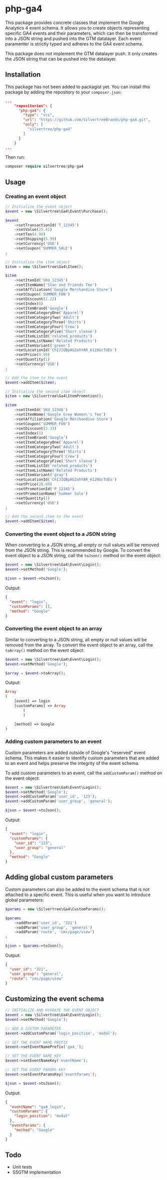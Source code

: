# php-ga4

This package provides concrete classes that implement the Google Analytics 4 event schema. It allows you to create 
objects representing specific GA4 events and their parameters, which can then be transformed into a JSON string and 
pushed into the GTM datalayer. Each event paramenter is strictly typed and adheres to the GA4 event schema.

This package does not implement the GTM datalayer push. It only creates the JSON string that can be pushed into the 
datalayer.

## Installation

This package has not been added to packagist yet. You can install this package by adding the repository to your 
`composer.json`:
```json
...
    "repositories": {
      "php-ga4": {
        "type": "vcs",
        "url": "https://github.com/SilvertreeBrands/php-ga4.git",
        "only": [
          "silvertree/php-ga4"
        ]
      }
    }
...
```

Then run:
```php
composer require silvertree/php-ga4
```

## Usage

### Creating an event object

```php
// Initialize the event object
$event = new \Silvertree\Ga4\Event\Purchase();

$event
    ->setTransactionId('T_12345')
    ->setValue(25.42)
    ->setTax(4.90)
    ->setShipping(5.99)
    ->setCurrency('USD')
    ->setCoupon('SUMMER_SALE')
;

// Initialize the item object
$item = new \Silvertree\Ga4\Item();

$item
    ->setItemId('SKU_12345')
    ->setItemName('Stan and Friends Tee')
    ->setAffiliation('Google Merchandise Store')
    ->setCoupon('SUMMER_FUN')
    ->setDiscount(2.22)
    ->setIndex(0)
    ->setItemBrand('Google')
    ->setItemCategoryOne('Apparel')
    ->setItemCategoryTwo('Adult')
    ->setItemCategoryThree('Shirts')
    ->setItemCategoryFour('Crew')
    ->setItemCategoryFive('Short sleeve')
    ->setItemListId('related_products')
    ->setItemListName('Related Products')
    ->setItemVariant('green')
    ->setLocationId('ChIJIQBpAG2ahYAR_6128GcTUEo')
    ->setPrice(9.99)
    ->setQuantity(1)
    ->setCurrency('USD')
;

// Add the item to the event
$event->addItem($item);

// Initialize the second item object
$item = new \Silvertree\Ga4\ItemPromotion();

$item
    ->setItemId('SKU_12346')
    ->setItemName('Google Grey Women\'s Tee')
    ->setAffiliation('Google Merchandise Store')
    ->setCoupon('SUMMER_FUN')
    ->setDiscount(3.33)
    ->setIndex(1)
    ->setItemBrand('Google')
    ->setItemCategoryOne('Apparel')
    ->setItemCategoryTwo('Adult')
    ->setItemCategoryThree('Shirts')
    ->setItemCategoryFour('Crew')
    ->setItemCategoryFive('Short sleeve')
    ->setItemListId('related_products')
    ->setItemListName('Related Products')
    ->setItemVariant('gray')
    ->setLocationId('ChIJIQBpAG2ahYAR_6128GcTUEo')
    ->setPrice(20.99)
    ->setPromotionId('P_12345')
    ->setPromotionName('Summer Sale')
    ->setQuantity(1)
    ->setCurrency('USD')
;

// Add the second item to the event
$event->addItem($item);
```

### Converting the event object to a JSON string

When converting to a JSON string, all empty or null values will be removed from the JSON string. This is recommended by 
Google. To convert the event object to a JSON string, call the `toJson()` method on the event object:

```php
$event = new \Silvertree\Ga4\Event\Login();
$event->setMethod('Google');

$json = $event->toJson();
```

Output:
```json
{
  "event": "login",
  "customParams": [],
  "method": "Google"
}
```

### Converting the event object to an array

Similar to converting to a JSON string, all empty or null values will be removed from the array. To convert the event 
object to an array, call the `toArray()` method on the event object:

```php
$event = new \Silvertree\Ga4\Event\Login();
$event->setMethod('Google');

$array = $event->toArray();
```

Output:
```php
Array
(
    [event] => login
    [customParams] => Array
        (
        )

    [method] => Google
)
```

### Adding custom parameters to an event

Custom parameters are added outside of Google's "reserved" event schema. This makes it easier to identify custom 
parameters that are added to an event and helps preserve the integrity of the event schema.

To add custom parameters to an event, call the `addCustomParam()` method on the event object:

```php
$event = new \Silvertree\Ga4\Event\Login();
$event->setMethod('Google');
$event->addCustomParam('user_id', '123');
$event->addCustomParam('user_group', 'general');

$json = $event->toJson();
```

Output:
```json
{
  "event": "login",
  "customParams": {
    "user_id": "123",
    "user_group": "general"
  },
  "method": "Google"
}
```

## Adding global custom parameters

Custom parameters can also be added to the event schema that is not attached to a specific event. This is useful when 
you want to introduce global parameters:

```php
$params = new \Silvertree\Ga4\CustomParams();

$params
    ->addParam('user_id', '321')
    ->addParam('user_group', 'general')
    ->addParam('route', 'cms/page/view')
;

$json = $params->toJson();
```

Output:
```json
{
  "user_id": "321",
  "user_group": "general",
  "route": "cms/page/view"
}
```

## Customizing the event schema

```php
// INITIALIZE AND HYDRATE THE EVENT OBJECT
$event = new \Silvertree\Ga4\Event\Login();
$event->setMethod('Google');

// ADD A CUSTOM PARAMETER
$event->addCustomParam('login_position', 'modal');

// SET THE EVENT NAME PREFIX
$event->setEventNamePrefix('ga4_');

// SET THE EVENT NAME KEY
$event->setEventNameKey('eventName');

// SET THE EVENT PARAMS KEY
$event->setEventParamsKey('eventParams');

$json = $event->toJson();
```

Output:
```json
{
  "eventName": "ga4_login",
  "customParams": {
    "login_position": "modal"
  },
  "eventParams": {
    "method": "Google"
  }
}
```

## Todo

- Unit tests
- SSGTM implementation
